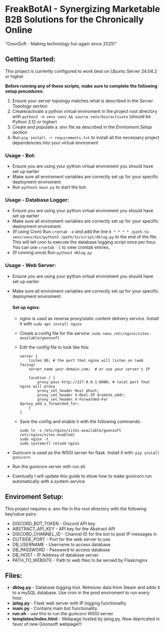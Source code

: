 # FreakBotAI - Synergizing Marketable B2B Solutions for the Chronically Online

"GoonSoft - Making technology fun again since 2025!"

## Getting Started:
This project is currently configured to work best on Ubuntu Server 24.04.2 or higher 

**Before running any of these scripts, make sure to complete the following setup procedures:**
1. Ensure your server topology matches what is described in the *Server Topology* section
2. Create/activate a python virtual enviroment in the project root directory with `python3 -m venv venv && source venv/bin/activate` (should be Python 3.12 or higher)
3. Create and populate a .env file as described in the *Enviroment Setup* section
4. Run `pip install -r requirements.txt` to install all the necessary project dependencies into your virtual enviroment
   
### Usage - Bot:  
- Ensure you are using your python virtual enviroment you should have set up earlier
- Make sure all enviroment variables are correctly set up for your specific deployment enviroment.
- Run `python3 main.py` to start the bot.

### Usage - Database Logger:
- Ensure you are using your python virtual enviroment you should have set up earlier
- Make sure all enviroment variables are correctly set up for your specific deployment enviroment.
- (If using Cron) Run `crontab -e` and add the line `0 * * * * /path-to-venv/venv/bin/python3 /path/to/script/dblog.py` to the end of the file. This will tell cron to execute the database logging script once per hour. You can use `crontab -l` to view crontab entries.
- (If running once) Run `python3 dblog.py` 

### Usage - Web Server:
- Ensure you are using your python virtual enviroment you should have set up earlier
- Make sure all enviroment variables are correctly set up for your specific deployment enviroment.

  #### Set up nginx:
    - nginx is used as reverse proxy/static content delivery service. Install it with `sudo apt install nginx`
    - Create a config file for the service: `sudo nano /etc/nginx/sites-available/goonsoft`
    - Edit the config file to look like this:
      
      ```
      server {
          listen 80; # the port that nginx will listen on (web facing)
          server_name your-domain.com;  # or use your server's IP
      
          location / {
              proxy_pass http://127.0.0.1:8000; # local port that nginx will proxy
              proxy_set_header Host $host;
              proxy_set_header X-Real-IP $remote_addr;
              proxy_set_header X-Forwarded-For $proxy_add_x_forwarded_for;
          }
      }
      ```
     - Save the config and enable it with the following commands:
       
         ```
         sudo ln -s /etc/nginx/sites-available/goonsoft /etc/nginx/sites-enabled/
         sudo nginx -t
         sudo systemctl reload nginx
         ```
- Gunicorn is used as the WSGI server for flask. Install it with: `pip install gunicorn`
- Run the gunicorn server with run.sh
- Eventually I will update this guide to show how to make gunicorn run automatically with a system service
  
## Enviroment Setup:
This project requires a .env file in the root directory with the following key/value pairs:  

- DISCORD_BOT_TOKEN - Discord API key  
- ABSTRACT_API_KEY - API key for the Abstract API  
- DISCORD_CHANNEL_ID - Channel ID for the bot to post IP messages in  
- OUTSIDE_PORT - Port for the web server to use 
- DB_USERNAME - Username to access database  
- DB_PASSWORD - Password to access database
- DB_HOST - IP Address of database server  
- PATH_TO_WEBSITE - Path to web files to be served by Flask/nginx

## Files:  
- **dblog.py** - Database logging tool. Retreives data from Steam and adds it to a mySQL database. Use cron in the prod enviroment to run every hour.
- **iplog.py** - Flask web server with IP logging functionality
- **main.py** - Contains main bot functionality.
- **run.sh** - use this to run the gunicorn WSGI server
- **templates/index.html** - Webpage hosted by iplog.py. Now depricated in favor of new Goonsoft webpage!!!


